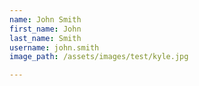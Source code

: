 ```yaml
---
name: John Smith
first_name: John
last_name: Smith
username: john.smith
image_path: /assets/images/test/kyle.jpg

---
```

